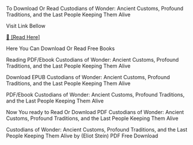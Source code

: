 To Download Or Read Custodians of Wonder: Ancient Customs, Profound Traditions, and the Last People Keeping Them Alive

Visit Link Bellow

[📖 [Read Here]](https://mobionlines.web.app/tussock/203579108-custodians-of-wonder)

Here You Can Download Or Read Free Books

Reading PDF/Ebook Custodians of Wonder: Ancient Customs, Profound Traditions, and the Last People Keeping Them Alive

Download EPUB Custodians of Wonder: Ancient Customs, Profound Traditions, and the Last People Keeping Them Alive

PDF/Ebook Custodians of Wonder: Ancient Customs, Profound Traditions, and the Last People Keeping Them Alive

Now You ready to Read Or Download PDF Custodians of Wonder: Ancient Customs, Profound Traditions, and the Last People Keeping Them Alive

Custodians of Wonder: Ancient Customs, Profound Traditions, and the Last People Keeping Them Alive by (Eliot Stein) PDF Free Download
